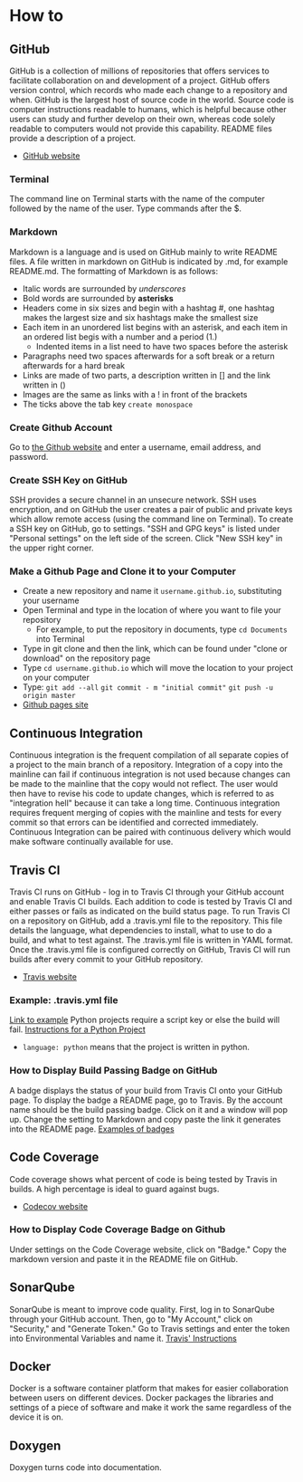 # How to

## GitHub
GitHub is a collection of millions of repositories that offers services to facilitate collaboration on and development of a project. GitHub offers version control, which records who made each change to a repository and when. GitHub is the largest host of source code in the world. Source code is computer instructions readable to humans, which is helpful because other users can study and further develop on their own, whereas code solely readable to computers would not provide this capability. README files provide a description of a project.
* [GitHub website](github.com/)

### Terminal
The command line on Terminal starts with the name of the computer followed by the name of the user. Type commands after the $. 

### Markdown
Markdown is a language and is used on GitHub mainly to write README files. A file written in markdown on GitHub is indicated by .md, for example README.md. The formatting of Markdown is as follows:
* Italic words are surrounded by _underscores_
* Bold words are surrounded by **asterisks**
* Headers come in six sizes and begin with a hashtag #, one hashtag makes the largest size and six hashtags make the smallest size
* Each item in an unordered list begins with an asterisk, and each item in an ordered list begis with a number and a period (1.) 
  * Indented items in a list need to have two spaces before the asterisk
* Paragraphs need two spaces afterwards for a soft break or a return afterwards for a hard break
* Links are made of two parts, a description written in [] and the link written in ()
* Images are the same as links with a ! in front of the brackets
* The ticks above the tab key `create monospace`

### Create Github Account
Go to [the Github website](github.com/join) and enter a username, email address, and password. 

### Create SSH Key on GitHub
SSH provides a secure channel in an unsecure network. SSH uses encryption, and on GitHub the user creates a pair of public and private keys which allow remote access (using the command line on Terminal). To create a SSH key on GitHub, go to settings. "SSH and GPG keys" is listed under "Personal settings" on the left side of the screen. Click "New SSH key" in the upper right corner.

### Make a Github Page and Clone it to your Computer
 * Create a new repository and name it `username.github.io`, substituting your username
 * Open Terminal and type in the location of where you want to file your repository
   * For example, to put the repository in documents, type `cd Documents` into Terminal
 * Type in git clone and then the link, which can be found under "clone or download" on the repository page
 * Type `cd username.github.io` which will move the location to your project on your computer
 * Type:
`git add --all`
`git commit - m "initial commit"`
`git push -u origin master`
 * [Github pages site](https://pages.github.com/)

## Continuous Integration
Continuous integration is the frequent compilation of all separate copies of a project to the main branch of a repository. Integration of a copy into the mainline can fail if continuous integration is not used because changes can be made to the mainline that the copy would not reflect. The user would then have to revise his code to update changes, which is referred to as "integration hell" because it can take a long time. Continuous integration requires frequent merging of copies with the mainline and tests for every commit so that errors can be identified and corrected immediately. Continuous Integration can be paired with continuous delivery which would make software continually available for use.

## Travis CI
Travis CI runs on GitHub - log in to Travis CI through your GitHub account and enable Travis CI builds. Each addition to code is tested by Travis CI and either passes or fails as indicated on the build status page. To run Travis CI on a repository on GitHub, add a .travis.yml file to the repository. This file details the language, what dependencies to install, what to use to do a build, and what to test against. The .travis.yml file is written in YAML format. Once the .travis.yml file is configured correctly on GitHub, Travis CI will run builds after every commit to your GitHub repository.
* [Travis website](http://travis-ci.org/)

### Example: .travis.yml file
[Link to example](https://github.com/laurelmcintyre/python-ci/blob/master/.travis.yml)
Python projects require a script key or else the build will fail. [Instructions for a Python Project](https://docs.travis-ci.com/user/languages/python/#Specifying-Test-Scriptz)
* `language: python` means that the project is written in python.

### How to Display Build Passing Badge on GitHub
A badge displays the status of your build from Travis CI onto your GitHub page.
To display the badge a README page, go to Travis. By the account name should be the build passing badge. Click on it and a window will pop up. Change the setting to Markdown and copy paste the link it generates into the README page.
[Examples of badges](https://github.com/laurelmcintyre/python-ci/blob/master/README.md)

## Code Coverage
Code coverage shows what percent of code is being tested by Travis in builds. A high percentage is ideal to guard against bugs.
* [Codecov website](http://codecov.io/)

### How to Display Code Coverage Badge on Github
Under settings on the Code Coverage website, click on "Badge." Copy the markdown version and paste it in the README file on GitHub. 

## SonarQube
SonarQube is meant to improve code quality. First, log in to SonarQube through your GitHub account. Then, go to "My Account," click on "Security," and "Generate Token."
Go to Travis settings and enter the token into Environmental Variables and name it. 
[Travis' Instructions](https://docs.travis-ci.com/user/sonarqube/)

## Docker
Docker is a software container platform that makes for easier collaboration between users on different devices. Docker packages the libraries and settings of a piece of software and make it work the same regardless of the device it is on.

## Doxygen
Doxygen turns code into documentation.
